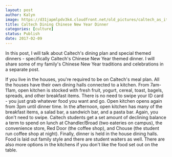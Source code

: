 ```yaml
---
layout: post
author: Kalyn
image: https://d31japmlpdv3k4.cloudfront.net/old_pictures/caltech_as_it_happens/6a0105349b8251970b01b7c8d197a7970b.jpg
title: Caltech Dining Chinese New Year Dinner
categories: [culture]
status: Publish
date: 2017-02-09
---
```


In this post, I will talk about Caltech's dining plan and special themed dinners - specifically Caltech's Chinese New Year themed dinner. I will share some of my family's Chinese New Year traditions and celebrations in a separate post.

If you live in the houses, you're required to be on Caltech's meal plan. All the houses have their own dining halls connected to a kitchen. From 7am-11am, open kitchen is stocked with fresh fruit, yogurt, cereal, toast, bagels, spreads, and other breakfast items. There is no need to swipe your ID card - you just grab whatever food you want and go. Open kitchen opens again from 3pm until dinner time. In the afternoon, open kitchen has many of the breakfast items, a salad bar, a sandwich bar, and a pasta bar. Again, you don't need to swipe. Caltech students get a set amount of declining balance a term to spend on lunch at Chandler/Broad (two eateries on campus), the convenience store, Red Door (the coffee shop), and Chouse (the student run coffee shop at night). Finally, dinner is held in the house dining halls. Food is laid out family style and there are student waiters as well. There are also more options in the kitchens if you don't like the food set out on the table.

